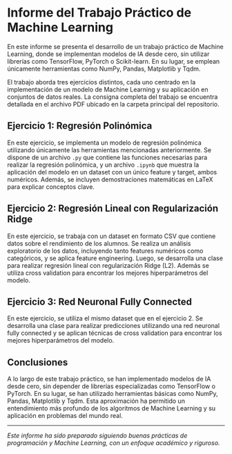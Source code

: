 # Informe del Trabajo Práctico de Machine Learning

En este informe se presenta el desarrollo de un trabajo práctico de Machine Learning, donde se implementan modelos de IA desde cero, sin utilizar librerías como TensorFlow, PyTorch o Scikit-learn. En su lugar, se emplean únicamente herramientas como NumPy, Pandas, Matplotlib y Tqdm.

El trabajo aborda tres ejercicios distintos, cada uno centrado en la implementación de un modelo de Machine Learning y su aplicación en conjuntos de datos reales. La consigna completa del trabajo se encuentra detallada en el archivo PDF ubicado en la carpeta principal del repositorio.

## Ejercicio 1: Regresión Polinómica

En este ejercicio, se implementa un modelo de regresión polinómica utilizando únicamente las herramientas mencionadas anteriormente. Se dispone de un archivo `.py` que contiene las funciones necesarias para realizar la regresión polinómica, y un archivo `.ipynb` que muestra la aplicación del modelo en un dataset con un único feature y target, ambos numéricos. Además, se incluyen demostraciones matemáticas en LaTeX para explicar conceptos clave.

## Ejercicio 2: Regresión Lineal con Regularización Ridge

En este ejercicio, se trabaja con un dataset en formato CSV que contiene datos sobre el rendimiento de los alumnos. Se realiza un análisis exploratorio de los datos, incluyendo tanto features numéricos como categóricos, y se aplica feature engineering. Luego, se desarrolla una clase para realizar regresión lineal con regularización Ridge (L2). Además se utiliza cross validation para encontrar los mejores hiperparámetros del modelo.

## Ejercicio 3: Red Neuronal Fully Connected

En este ejercicio, se utiliza el mismo dataset que en el ejercicio 2. Se desarrolla una clase para realizar predicciones utilizando una red neuronal fully connected y se aplican técnicas de cross validation para encontrar los mejores hiperparámetros del modelo.

## Conclusiones

A lo largo de este trabajo práctico, se han implementado modelos de IA desde cero, sin depender de librerías especializadas como TensorFlow o PyTorch. En su lugar, se han utilizado herramientas básicas como NumPy, Pandas, Matplotlib y Tqdm. Esta aproximación ha permitido un entendimiento más profundo de los algoritmos de Machine Learning y su aplicación en problemas del mundo real.

---
*Este informe ha sido preparado siguiendo buenas prácticas de programación y Machine Learning, con un enfoque académico y riguroso.*

